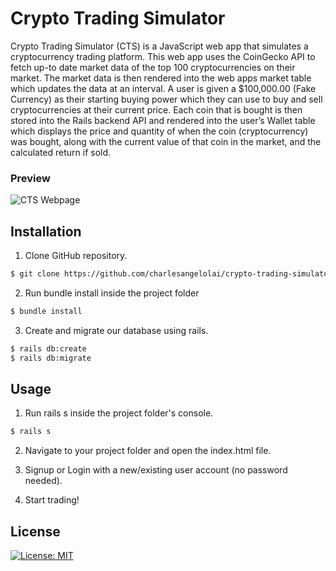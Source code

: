 # Crypto Trading Simulator

Crypto Trading Simulator (CTS) is a JavaScript web app that simulates a cryptocurrency trading platform. This web app uses the CoinGecko API to fetch up-to date market data of the top 100 cryptocurrencies on their market. The market data is then rendered into the web apps market table which updates the data at an interval. A user is given a $100,000.00 (Fake Currency) as their starting buying power which they can use to buy and sell cryptocurrencies at their current price. Each coin that is bought is then stored into the Rails backend API and rendered into the user’s Wallet table which displays the price and quantity of when the coin (cryptocurrency) was bought, along with the current value of that coin in the market, and the calculated return if sold.

### Preview
![CTS Webpage](https://ibb.co/VMzSjJ0)

## Installation

1. Clone GitHub repository.

```bash
$ git clone https://github.com/charlesangelolai/crypto-trading-simulator.git
```

2. Run bundle install inside the project folder

```bash
$ bundle install
```

3. Create and migrate our database using rails.

```bash
$ rails db:create
$ rails db:migrate
```

## Usage

1. Run rails s inside the project folder's console.

```bash
$ rails s
```

2. Navigate to your project folder and open the index.html file.

3. Signup or Login with a new/existing user account (no password needed).

4. Start trading!

## License

[![License: MIT](https://img.shields.io/badge/License-MIT-yellow.svg)](https://opensource.org/licenses/MIT)
